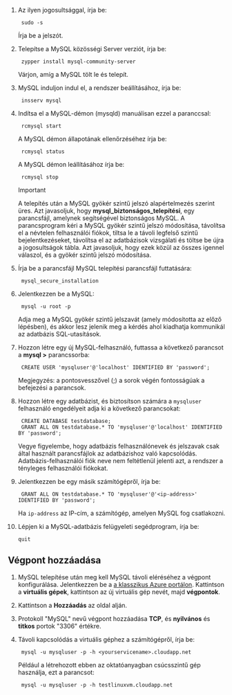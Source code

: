
1. Az ilyen jogosultsággal, írja be:
   
        sudo -s
   
    Írja be a jelszót.
2. Telepítse a MySQL közösségi Server verziót, írja be:
   
        zypper install mysql-community-server
   
    Várjon, amíg a MySQL tölt le és telepít.
3. MySQL induljon indul el, a rendszer beállításához, írja be:
   
        insserv mysql
4. Indítsa el a MySQL-démon (mysqld) manuálisan ezzel a paranccsal:
   
        rcmysql start
   
    A MySQL démon állapotának ellenőrzéséhez írja be:
   
        rcmysql status
   
    A MySQL démon leállításához írja be:
   
        rcmysql stop
   
   > [!IMPORTANT]
   > A telepítés után a MySQL gyökér szintű jelszó alapértelmezés szerint üres. Azt javasoljuk, hogy **mysql\_biztonságos\_telepítési**, egy parancsfájl, amelynek segítségével biztonságos MySQL. A parancsprogram kéri a MySQL gyökér szintű jelszó módosítása, távolítsa el a névtelen felhasználói fiókok, tiltsa le a távoli legfelső szintű bejelentkezéseket, távolítsa el az adatbázisok vizsgálati és töltse be újra a jogosultságok tábla. Azt javasoljuk, hogy ezek közül az összes igennel válaszol, és a gyökér szintű jelszó módosítása.
   > 
   > 
5. Írja be a parancsfájl MySQL telepítési parancsfájl futtatására:
   
        mysql_secure_installation
6. Jelentkezzen be a MySQL:
   
        mysql -u root -p
   
    Adja meg a MySQL gyökér szintű jelszavát (amely módosította az előző lépésben), és akkor lesz jelenik meg a kérdés ahol kiadhatja kommunikál az adatbázis SQL-utasítások.
7. Hozzon létre egy új MySQL-felhasználó, futtassa a következő parancsot a **mysql >** parancssorba:
   
        CREATE USER 'mysqluser'@'localhost' IDENTIFIED BY 'password';
   
    Megjegyzés: a pontosvesszővel (;) a sorok végén fontosságúak a befejezési a parancsok.
8. Hozzon létre egy adatbázist, és biztosítson számára a `mysqluser` felhasználó engedélyeit adja ki a következő parancsokat:
   
        CREATE DATABASE testdatabase;
        GRANT ALL ON testdatabase.* TO 'mysqluser'@'localhost' IDENTIFIED BY 'password';
   
    Vegye figyelembe, hogy adatbázis felhasználónevek és jelszavak csak által használt parancsfájlok az adatbázishoz való kapcsolódás.  Adatbázis-felhasználói fiók neve nem feltétlenül jelenti azt, a rendszer a tényleges felhasználói fiókokat.
9. Jelentkezzen be egy másik számítógépről, írja be:
   
        GRANT ALL ON testdatabase.* TO 'mysqluser'@'<ip-address>' IDENTIFIED BY 'password';
   
    Ha `ip-address` az IP-cím, a számítógép, amelyen MySQL fog csatlakozni.
10. Lépjen ki a MySQL-adatbázis felügyeleti segédprogram, írja be:
    
        quit

## <a name="add-an-endpoint"></a>Végpont hozzáadása
1. MySQL telepítése után meg kell MySQL távoli eléréséhez a végpont konfigurálása. Jelentkezzen be a [a klasszikus Azure portálon][AzurePortal]. Kattintson a **virtuális gépek**, kattintson az új virtuális gép nevét, majd **végpontok**.
2. Kattintson a **Hozzáadás** az oldal alján.
3. Protokoll "MySQL" nevű végpont hozzáadása **TCP**, és **nyilvános** és **titkos** portok "3306" értékre.
4. Távoli kapcsolódás a virtuális géphez a számítógépről, írja be:
   
        mysql -u mysqluser -p -h <yourservicename>.cloudapp.net
   
    Például a létrehozott ebben az oktatóanyagban csúcsszintű gép használja, ezt a parancsot:
   
        mysql -u mysqluser -p -h testlinuxvm.cloudapp.net

[MySQLDocs]: http://dev.mysql.com/doc/
[AzurePortal]: http://manage.windowsazure.com

[Image9]: ./media/install-and-run-mysql-on-opensuse-vm/LinuxVmAddEndpointMySQL.png

